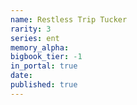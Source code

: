 ```yaml
---
name: Restless Trip Tucker
rarity: 3
series: ent
memory_alpha:
bigbook_tier: -1
in_portal: true
date:
published: true
---
```



